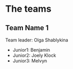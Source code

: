 # The teams 

## Team Name 1
Team leader: Olga Shablykina

* Junior1: Benjamin
* Junior2: Joely Klock
* Junior3: Melvyn
